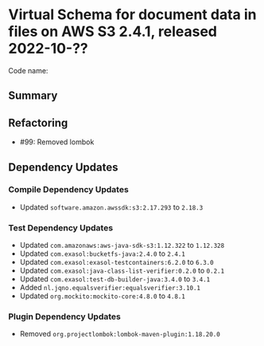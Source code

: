 # Virtual Schema for document data in files on AWS S3 2.4.1, released 2022-10-??

Code name:

## Summary

## Refactoring

* #99: Removed lombok

## Dependency Updates

### Compile Dependency Updates

* Updated `software.amazon.awssdk:s3:2.17.293` to `2.18.3`

### Test Dependency Updates

* Updated `com.amazonaws:aws-java-sdk-s3:1.12.322` to `1.12.328`
* Updated `com.exasol:bucketfs-java:2.4.0` to `2.4.1`
* Updated `com.exasol:exasol-testcontainers:6.2.0` to `6.3.0`
* Updated `com.exasol:java-class-list-verifier:0.2.0` to `0.2.1`
* Updated `com.exasol:test-db-builder-java:3.4.0` to `3.4.1`
* Added `nl.jqno.equalsverifier:equalsverifier:3.10.1`
* Updated `org.mockito:mockito-core:4.8.0` to `4.8.1`

### Plugin Dependency Updates

* Removed `org.projectlombok:lombok-maven-plugin:1.18.20.0`
